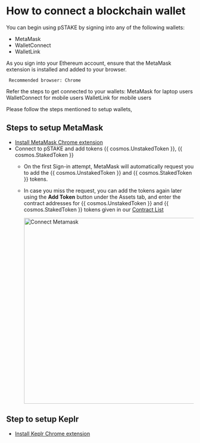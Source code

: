 # How to connect a blockchain wallet

You can begin using pSTAKE by signing into any of the following wallets:

* MetaMask
* WalletConnect
* WalletLink

As you sign into your Ethereum account, ensure that the MetaMask extension is installed and added to your browser.

     Recommended browser: Chrome

Refer the steps to get connected to your wallets:
MetaMask for laptop users
WalletConnect for mobile users
WalletLink for mobile users

Please follow the steps mentioned to setup wallets, 

## Steps to setup MetaMask
* [Install MetaMask Chrome extension](https://chrome.google.com/webstore/detail/metamask/nkbihfbeogaeaoehlefnkodbefgpgknn?hl=en)
* Connect to pSTAKE and add tokens {{ cosmos.UnstakedToken }}, {{ cosmos.StakedToken }}
    * On the first Sign-in attempt, MetaMask will automatically request you to add the {{ cosmos.UnstakedToken }} and {{ cosmos.StakedToken }} tokens.
    * In case you miss the request, you can add the tokens again later using the **Add Token** button under the Assets tab, and enter the contract addresses for {{ cosmos.UnstakedToken }} and {{ cosmos.StakedToken }} tokens given in our [Contract List](pSTAKE_Smart_Contracts.md)

         <img width="500" alt="Connect Metamask" src="https://user-images.githubusercontent.com/34552383/125454591-537df0a9-8b34-4426-a183-39a66efff7ee.jpeg">


## Step to setup Keplr 
* [Install Keplr Chrome extension](https://chrome.google.com/webstore/detail/keplr/dmkamcknogkgcdfhhbddcghachkejeap)
